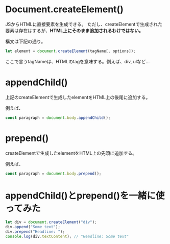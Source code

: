 # Document.createElement()
  JSからHTMLに直接要素を生成できる。
  ただし、createElementで生成された要素は存在はするが、**HTML上にそのまま追加されるわけではない。**

構文は下記の通り。


```javascript 
let element = document.createElement(tagName[, options]);
```


ここで言うtagNameは、HTMLのtagを意味する。例えば、div, ulなど…


# appendChild()
  上記のcreateElementで生成したelementをHTML上の後尾に追加する。
  
  例えば、
  
```javascript 
const paragraph = document.body.appendChild();
```


# prepend()
  createElementで生成したelementをHTML上の先頭に追加する。
  
  例えば、
  
```javascript 
const paragraph = document.body.prepend();
```
  
# appendChild()とprepend()を一緒に使ってみた
  
```javascript
let div = document.createElement("div");
div.append("Some text");
div.prepend("Headline: ");
console.log(div.textContent); // "Headline: Some text"
```
